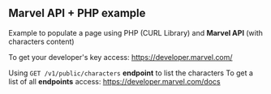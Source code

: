 ## Marvel API + PHP example

Example to populate a page using PHP (CURL Library) and **Marvel API** (with characters content)

To get your developer's key access: https://developer.marvel.com/

Using `GET /v1/public/characters` **endpoint** to list the characters
To get a list of all **endpoints** access: https://developer.marvel.com/docs
